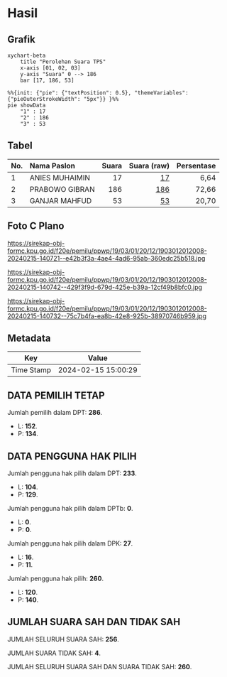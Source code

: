 # Hasil

## Grafik

```mermaid
xychart-beta
    title "Perolehan Suara TPS"
    x-axis [01, 02, 03]
    y-axis "Suara" 0 --> 186
    bar [17, 186, 53]
```

```mermaid
%%{init: {"pie": {"textPosition": 0.5}, "themeVariables": {"pieOuterStrokeWidth": "5px"}} }%%
pie showData
    "1" : 17
    "2" : 186
    "3" : 53
```

## Tabel

| No. | Nama Paslon    | Suara | Suara (raw) | Persentase |
|:--- |:-------------- | -----:| -----------:| ----------:|
| 1   | ANIES MUHAIMIN | 17    | [17][p-1]   | 6,64       |
| 2   | PRABOWO GIBRAN | 186   | [186][p-2]  | 72,66      |
| 3   | GANJAR MAHFUD  | 53    | [53][p-3]   | 20,70      |


[p-1]: https://github.com/gigit-pemilu/pemilu-2024-19-kepulauan-bangka-belitung/blob/main/pilpres/hitung-suara/sub/19-kepulauan-bangka-belitung/sub/03-bangka-selatan/sub/01-toboali/sub/2012-keposang/sub/008-tps/sub/paslon-1.txt
[p-2]: https://github.com/gigit-pemilu/pemilu-2024-19-kepulauan-bangka-belitung/blob/main/pilpres/hitung-suara/sub/19-kepulauan-bangka-belitung/sub/03-bangka-selatan/sub/01-toboali/sub/2012-keposang/sub/008-tps/sub/paslon-2.txt
[p-3]: https://github.com/gigit-pemilu/pemilu-2024-19-kepulauan-bangka-belitung/blob/main/pilpres/hitung-suara/sub/19-kepulauan-bangka-belitung/sub/03-bangka-selatan/sub/01-toboali/sub/2012-keposang/sub/008-tps/sub/paslon-3.txt

## Foto C Plano

https://sirekap-obj-formc.kpu.go.id/f20e/pemilu/ppwp/19/03/01/20/12/1903012012008-20240215-140721--e42b3f3a-4ae4-4ad6-95ab-360edc25b518.jpg

https://sirekap-obj-formc.kpu.go.id/f20e/pemilu/ppwp/19/03/01/20/12/1903012012008-20240215-140742--429f3f9d-679d-425e-b39a-12cf49b8bfc0.jpg

https://sirekap-obj-formc.kpu.go.id/f20e/pemilu/ppwp/19/03/01/20/12/1903012012008-20240215-140732--75c7b4fa-ea8b-42e8-925b-38970746b959.jpg


## Metadata

| Key        | Value               |
| ---------- | ------------------- |
| Time Stamp | 2024-02-15 15:00:29 |


## DATA PEMILIH TETAP

Jumlah pemilih dalam DPT: **286**.
 * L: **152**.
 * P: **134**.

## DATA PENGGUNA HAK PILIH

Jumlah pengguna hak pilih dalam DPT: **233**.
 * L: **104**.
 * P: **129**.

Jumlah pengguna hak pilih dalam DPTb: **0**.
 * L: **0**.
 * P: **0**.

Jumlah pengguna hak pilih dalam DPK: **27**.
 * L: **16**.
 * P: **11**.

Jumlah pengguna hak pilih: **260**.
 * L: **120**.
 * P: **140**.

## JUMLAH SUARA SAH DAN TIDAK SAH

JUMLAH SELURUH SUARA SAH: **256**.

JUMLAH SUARA TIDAK SAH: **4**.

JUMLAH SELURUH SUARA SAH DAN SUARA TIDAK SAH: **260**.


